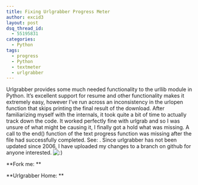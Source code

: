 ```yaml
---
title: Fixing Urlgrabber Progress Meter
author: excid3
layout: post
dsq_thread_id:
  - 55195831
categories:
  - Python
tags:
  - progress
  - Python
  - textmeter
  - urlgrabber
---
```

Urlgrabber provides some much needed functionality to the urllib module in Python. It’s excellent support for resume and other functionality makes it extremely easy, however I’ve run across an inconsistency in the urlopen function that skips printing the final result of the download. After familiarizing myself with the internals, it took quite a bit of time to actually track down the code. It worked perfectly fine with urlgrab and so I was unsure of what might be causing it, I finally got a hold what was missing. A call to the end() function of the text progress function was missing after the file had successfully completed. See: . Since urlgrabber has not been updated since 2006, I have uploaded my changes to a branch on github for anyone interested. ![:\)][1]

**Fork me: **

**Urlgrabber Home: **

   [1]: http://excid3.com/blog/wp-includes/images/smilies/icon_smile.gif
